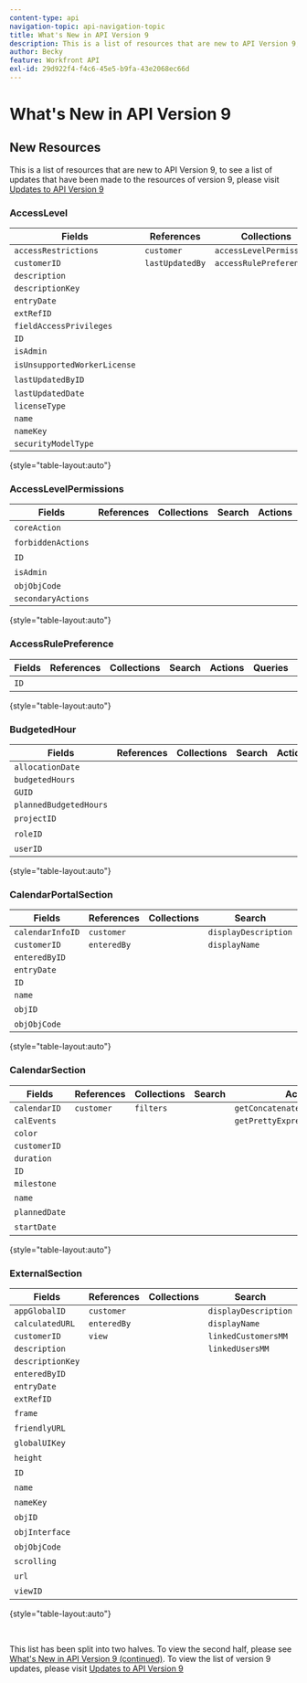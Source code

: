 ```yaml
---
content-type: api
navigation-topic: api-navigation-topic
title: What's New in API Version 9
description: This is a list of resources that are new to API Version 9, to see a list of updates that have been made to the resources of version 9, please visit Updates to API Version 9
author: Becky
feature: Workfront API
exl-id: 29d922f4-f4c6-45e5-b9fa-43e2068ec66d
---
```

# What's New in API Version 9

## New Resources

This is a list of resources that are new to API&nbsp;Version 9, to see a list of updates that have been made to the resources of version 9, please visit [Updates to API Version 9](../../wf-api/api/new-api-version-9-updates.md)

### AccessLevel

| Fields |References |Collections |Search |Actions |Queries |Operations |
|---|---|---|---|---|---|---|
| `accessRestrictions`  | `customer`  | `accessLevelPermissions`  |  |  |  | `ADD`  |
| `customerID`  | `lastUpdatedBy`  | `accessRulePreferences`  |  |  |  | `COPY`  |
| `description`  |  |  |  |  |  | `COUNT`  |
| `descriptionKey`  |  |  |  |  |  | `DELETE`  |
| `entryDate`  |  |  |  |  |  | `EDIT`  |
| `extRefID`  |  |  |  |  |  | `GET`  |
| `fieldAccessPrivileges`  |  |  |  |  |  | `REPLACE`  |
| `ID`  |  |  |  |  |  | `REPORT`  |
| `isAdmin`  |  |  |  |  |  | `SEARCH`  |
| `isUnsupportedWorkerLicense`  |  |  |  |  |  |&nbsp; |
| `lastUpdatedByID`  |  |  |  |  |  |&nbsp; |
| `lastUpdatedDate`  |  |  |  |  |  |  |
| `licenseType`  |  |  |  |  |  |  |
| `name`  |  |  |  |  |  |  |
| `nameKey`  |  |  |  |  |  |  |
| `securityModelType`  |  |  |  |  |  |  |

{style="table-layout:auto"}

### AccessLevelPermissions

| Fields |References |Collections |Search |Actions |Queries |Operations |
|---|---|---|---|---|---|---|
| `coreAction`  |  |  |  |  |  |&nbsp; |
| `forbiddenActions`  |  |  |  |  |  |&nbsp; |
| `ID`  |  |  |  |  |  |&nbsp; |
| `isAdmin`  |  |  |  |  |  |&nbsp; |
| `objObjCode`  |  |  |  |  |  |  |
| `secondaryActions`  |  |  |  |  |  |  |

{style="table-layout:auto"}

### AccessRulePreference

| Fields |References |Collections |Search |Actions |Queries |Operations |
|---|---|---|---|---|---|---|
| `ID`  |&nbsp; |&nbsp; |&nbsp; |&nbsp; |&nbsp; |&nbsp; |

{style="table-layout:auto"}

### BudgetedHour

| Fields |References |Collections |Search |Actions |Queries |Operations |
|---|---|---|---|---|---|---|
| `allocationDate`  |  |  |  |  |  | `ADD`  |
| `budgetedHours`  |  |  |  |  |  | `DELETE`  |
| `GUID`  |  |  |  |  |  | `GET`  |
| `plannedBudgetedHours`  |  |  |  |  |  | `SEARCH`  |
| `projectID`  |&nbsp; |&nbsp; |&nbsp; |&nbsp; |&nbsp; |&nbsp; |
| `roleID`&nbsp; |&nbsp; |&nbsp; |&nbsp; |&nbsp; |&nbsp; |&nbsp; |
| `userID`&nbsp; |&nbsp; |&nbsp; |&nbsp; |&nbsp; |&nbsp; |&nbsp; |

{style="table-layout:auto"}

### CalendarPortalSection

| Fields |References |Collections |Search |Actions |Queries |Operations |
|---|---|---|---|---|---|---|
| `calendarInfoID`  | `customer`  |  | `displayDescription`  |  |  | `ADD`  |
| `customerID`  | `enteredBy`  |  | `displayName`  |  |  | `COPY`  |
| `enteredByID`  |  |  |  |  |  | `COUNT`  |
| `entryDate`  |  |  |  |  |  | `GET`  |
| `ID`  |  |  |  |  |  | `REPORT`  |
| `name`  |  |  |  |  |  | `SEARCH`  |
| `objID`&nbsp; |&nbsp; |&nbsp; |&nbsp; |&nbsp; |&nbsp; |&nbsp; |
| `objObjCode`&nbsp; |&nbsp; |&nbsp; |&nbsp; |&nbsp; |&nbsp; |&nbsp; |

{style="table-layout:auto"}

### CalendarSection

| Fields |References |Collections |Search |Actions |Queries |Operations |
|---|---|---|---|---|---|---|
| `calendarID`  | `customer`  | `filters`  |  | `getConcatenatedExpressionForm`  |  | `ADD`  |
| `calEvents`  |  |  |  | `getPrettyExpressionForm`  |  | `COUNT`  |
| `color`  |  |  |  |  |  | `DELETE`  |
| `customerID`  |  |  |  |  |  | `EDIT`  |
| `duration`  |  |  |  |  |  | `GET`  |
| `ID`  |  |  |  |  |  | `REPORT`  |
| `milestone`  |  |  |  |  |  | `SEARCH`  |
| `name`&nbsp; |&nbsp; |&nbsp; |&nbsp; |&nbsp; |&nbsp; |&nbsp; |
| `plannedDate`  |&nbsp; |&nbsp; |&nbsp; |&nbsp; |&nbsp; |&nbsp; |
| `startDate`  |&nbsp; |&nbsp; |&nbsp; |&nbsp; |&nbsp; |&nbsp; |

{style="table-layout:auto"}

### ExternalSection

| Fields |References |Collections |Search |Actions |Queries |Operations |
|---|---|---|---|---|---|---|
| `appGlobalID`  | `customer`  |  | `displayDescription`  | `calculateURL`  |  | `ADD`  |
| `calculatedURL`  | `enteredBy`  |  | `displayName`  | `calculateURLS`  |  | `COPY`  |
| `customerID`  | `view`  |  | `linkedCustomersMM`  |  |  | `COUNT`  |
| `description`  |  |  | `linkedUsersMM`  |  |  | `DELETE`  |
| `descriptionKey`  |  |  |  |  |  | `EDIT`  |
| `enteredByID`  |  |  |  |  |  | `GET`  |
| `entryDate`  |  |  |  |  |  | `REPORT`  |
| `extRefID`  |  |  |  |  |  | `SEARCH`  |
| `frame`&nbsp; |&nbsp; |&nbsp; |&nbsp; |&nbsp; |&nbsp; |&nbsp; |
| `friendlyURL`&nbsp; |&nbsp; |&nbsp; |&nbsp; |&nbsp; |&nbsp; |&nbsp; |
| `globalUIKey`&nbsp; |&nbsp; |&nbsp; |&nbsp; |&nbsp; |&nbsp; |&nbsp; |
| `height`&nbsp; |&nbsp; |&nbsp; |&nbsp; |&nbsp; |&nbsp; |&nbsp; |
| `ID`&nbsp; |&nbsp; |&nbsp; |&nbsp; |&nbsp; |&nbsp; |&nbsp; |
| `name`&nbsp; |&nbsp; |&nbsp; |&nbsp; |&nbsp; |&nbsp; |&nbsp; |
| `nameKey`&nbsp; |&nbsp; |&nbsp; |&nbsp; |&nbsp; |&nbsp; |&nbsp; |
| `objID`&nbsp; |&nbsp; |&nbsp; |&nbsp; |&nbsp; |&nbsp; |&nbsp; |
| `objInterface`&nbsp; |&nbsp; |&nbsp; |&nbsp; |&nbsp; |&nbsp; |&nbsp; |
| `objObjCode`&nbsp; |&nbsp; |&nbsp; |&nbsp; |&nbsp; |&nbsp; |&nbsp; |
| `scrolling`  |&nbsp; |&nbsp; |&nbsp; |&nbsp; |&nbsp; |&nbsp; |
| `url`  |&nbsp; |&nbsp; |&nbsp; |&nbsp; |&nbsp; |&nbsp; |
| `viewID`  |&nbsp; |&nbsp; |&nbsp; |&nbsp; |&nbsp; |&nbsp; |

{style="table-layout:auto"}

&nbsp;

This list has been split into two halves. To view the second half, please see [What's New in API Version 9 (continued)](../../wf-api/api/new-api-version-9-continue.md). To view the list of version 9 updates, please visit [Updates to API Version 9](../../wf-api/api/new-api-version-9-updates.md)
